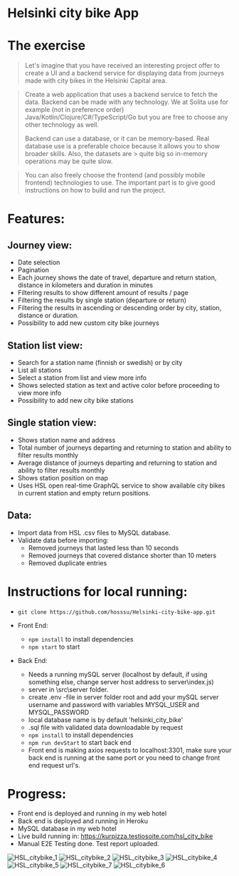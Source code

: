 # Helsinki city bike App

# The exercise
> Let's imagine that you have received an interesting project offer to create a UI and a backend service for displaying data from journeys made with city bikes in the Helsinki Capital area.

> Create a web application that uses a backend service to fetch the data. Backend can be made with any technology. We at Solita use for example (not in preference  order) Java/Kotlin/Clojure/C#/TypeScript/Go but you are free to choose any other technology as well.
> 
> Backend can use a database, or it can be memory-based. Real database use is a preferable choice because it allows you to show broader skills. Also, the datasets are > quite big so in-memory operations may be quite slow.

> You can also freely choose the frontend (and possibly mobile frontend) technologies to use. The important part is to give good instructions on how to build and run the project.

# Features: 

## Journey view:
  
  * Date selection
   * Pagination
   * Each journey shows the date of travel, departure and return station, distance in kilometers and duration in minutes
  * Filtering results to show different amount of results / page
* Filtering the results by single station (departure or return)
* Filtering the results in ascending or descending order by city, station, distance or duration.
* Possibility to add new custom city bike journeys


## Station list view:
* Search for a station name (finnish or swedish) or by city
* List all stations
* Select a station from list and view more info
* Shows selected station as text and active color before proceeding to view more info
* Possibility to add new city bike stations

## Single station view: 
* Shows station name and address
* Total number of journeys departing and returning to station and ability to filter results monthly
* Average distance of journeys departing and returning to station and ability to filter results monthly
* Shows station position on map
* Uses HSL open real-time GraphQL service to show available city bikes in current station and empty return positions.

## Data:
* Import data from HSL .csv files to MySQL database.
* Validate data before importing:
  * Removed journeys that lasted less than 10 seconds
  * Removed journeys that covered distance shorter than 10 meters
  * Removed duplicate entries

 # Instructions for local running:
 *  `git clone https://github.com/hosssu/Helsinki-city-bike-app.git`
 
 * Front End:
   * `npm install` to install dependencies
   * `npm start` to start 
   
* Back End:
  * Needs a running mySQL server (localhost by default, if using something else, change server host address to server\index.js) 
  * server in \src\server folder. 
  * create .env -file in server folder root and add your mySQL server username and password with variables MYSQL_USER and MYSQL_PASSWORD
  * local database name is by default 'helsinki_city_bike'
  * .sql file with validated data downloadable by request
  * `npm install` to install dependencies
  * `npm run devStart` to start back end
  * Front end is making axios requests to localhost:3301, make sure your back end is running at the same port or you need to change front end request url's. 
  

# Progress: 
* Front end is deployed and running in my web hotel
* Back end is deployed and running in Heroku
* MySQL database in my web hotel
* Live build running in: https://kurpizza.testiosoite.com/hsl_city_bike
* Manual E2E Testing done. Test report uploaded.

![HSL_citybike_1](https://user-images.githubusercontent.com/109145769/184131606-50b503f2-79fc-4f04-b240-deefa5f24341.jpg)
![HSL_citybike_2](https://user-images.githubusercontent.com/109145769/184131634-6052cf67-e0c1-486a-97b2-b63d3f23d593.jpg)
![HSL_citybike_3](https://user-images.githubusercontent.com/109145769/184131647-aac2e882-b830-4702-bc54-f6e171072443.jpg)
![HSL_citybike_4](https://user-images.githubusercontent.com/109145769/184131678-e5564f41-cbe4-48ba-a727-f7569483b2a8.jpg)
![HSL_citybike_5](https://user-images.githubusercontent.com/109145769/184131703-d15f006c-ddf3-459e-9258-b82caedae0fd.jpg)
![HSL_citybike_7](https://user-images.githubusercontent.com/109145769/184131773-82bec413-2446-4e68-b378-25a7e21ee52a.jpg)
![HSL_citybike_6](https://user-images.githubusercontent.com/109145769/184131782-115deff2-a5bc-458e-be3e-fe92e9f1fc7a.jpg)


